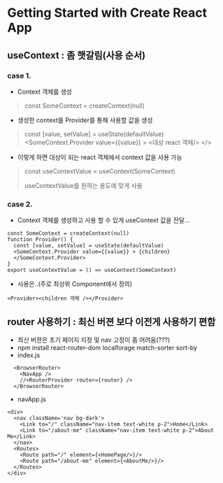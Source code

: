 # Getting Started with Create React App
## useContext : 좀 햇갈림(사용 순서)
### case 1.
+ Context 객체를 생성
 > const SomeContext = createContext(null)
+ 생성한 context를 Provider를 통해 사용할 값을 생성
 > const [value, setValue] = useState(defaultValue)  
 > <SomeContext.Provider value={{value}} > <대상 react 객체/> </>
 + 이렇게 하면 대상이 되는 react 객체에서 context 값을 사용 가능
> const useContextValue = useContext(SomeContext)
> 
> useContextValue를 원하는 용도에 맞게 사용
### case 2.
+ Context 객체를 생성하고 사용 할 수 있게 useContext 값을 전달...
 ```
const SomeContext = createContext(null)
function Provider() {
   const [value, setValue] = useState(defaultValue)
   <SomeContext.Provider value={{value}} > {children} 
   </SomeContext.Provider>
 }
 export useContextValue = () => useContext(SomeContext)
``` 
+ 사용은..(주로 최상위 Component에서 정의)
 ```
<Provider><children 객체 /></Provider>
```
## router 사용하기 : 최신 버젼 보다 이전게 사용하기 편함
* 최신 버젼은 초기 페이지 지정 및 nav 고정이 좀 어려움(???)
* npm install react-router-dom localforage match-sorter sort-by
* index.js
```
  <BrowserRouter>
    <NavApp />
    //<RouterProvider router={router} />
  </BrowserRouter>
```
* navApp.js
```
<div>
  <nav className='nav bg-dark'>
    <Link to="/" className="nav-item text-white p-2">Home</Link>
    <Link to="/about-me" className="nav-item text-white p-2">About Me</Link>
  </nav>
  <Routes>
    <Route path="/" element={<HomePage/>}/>
    <Route path="/about-me" element={<AboutMe/>}/>
  </Routes>
</div>
```

